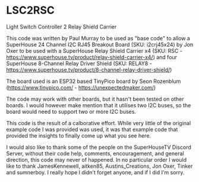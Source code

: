 # LSC2RSC
Light Switch Controller 2 Relay Shield Carrier

This code was written by Paul Murray to be used as "base code" to allow a SuperHouse 24 Channel I2C RJ45 Breakout Board (SKU: i2crj45x24) by Jon Oxer
to be used with a SuperHouse Relay Shield Carrier x4 (SKU: RSC - https://www.superhouse.tv/product/relay-shield-carrier-x4/) 
and four SuperHouse 8-Channel Relay Driver Shield (SKU: RELAY8 - https://www.superhouse.tv/product/8-channel-relay-driver-shield/)

The board used is an ESP32 based TinyPico board by Seon Rozenblum (https://www.tinypico.com/ - https://unexpectedmaker.com/)

The code may work with other boards, but it hasn't been tested on other boards. I would however make mention that it utilises two I2C buses, so the board would need to support two or more I2C buses.

This code is the result of a calborative effort. While very little of the original example code I was provided was used, it was that example code that provided the insights to finally come up what you see here.

I would also like to thank some of the people on the SuperHouseTV Discord Server, without their code help, comments, encouragement, and general direction, this code may never of happened. In no particular order I would like to thank JamesKennewell, aitken85, Austins_Creations, Jon Oxer, Tinker and sumnerboy. I really hope I didn't forget anyone, and if I did I'm sorry.
